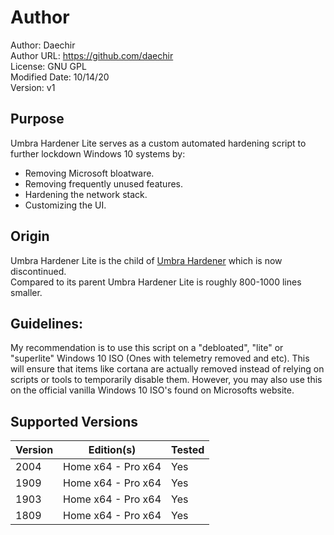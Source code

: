 # Author
Author: Daechir <br/>
Author URL: https://github.com/daechir <br/>
License: GNU GPL <br/>
Modified Date: 10/14/20 <br/>
Version: v1


## Purpose
Umbra Hardener Lite serves as a custom automated hardening script to further lockdown Windows 10 systems by:
+ Removing Microsoft bloatware.
+ Removing frequently unused features.
+ Hardening the network stack.
+ Customizing the UI.


## Origin
Umbra Hardener Lite is the child of [Umbra Hardener](https://github.com/daechir/umbra-hardener) which is now discontinued.<br/>
Compared to its parent Umbra Hardener Lite is roughly 800-1000 lines smaller.


## Guidelines:
My recommendation is to use this script on a "debloated", "lite" or "superlite" Windows 10 ISO (Ones with telemetry removed and etc).
This will ensure that items like cortana are actually removed instead of relying on scripts or tools to temporarily disable them.
However, you may also use this on the official vanilla Windows 10 ISO's found on Microsofts website.


## Supported Versions
 | Version | Edition(s) | Tested |
 | --- | --- | --- |
 | 2004 | Home x64 - Pro x64 | Yes |
 | 1909 | Home x64 - Pro x64 | Yes |
 | 1903 | Home x64 - Pro x64 | Yes |
 | 1809 | Home x64 - Pro x64 | Yes |

